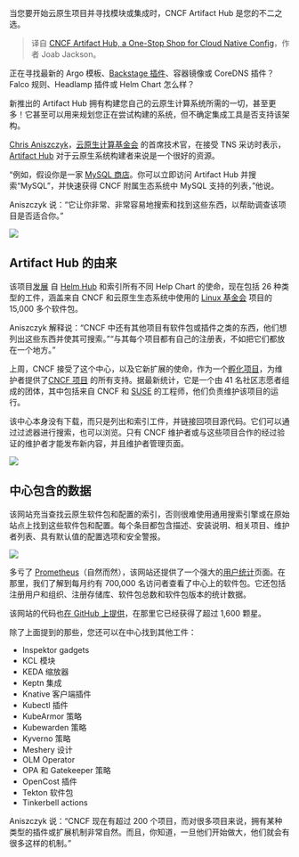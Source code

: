 
<!--
title: CNCF Artifact Hub：云原生配置一站式商店
cover: https://cdn.thenewstack.io/media/2024/09/a52bccac-artifact_hub.jpg
-->

当您要开始云原生项目并寻找模块或集成时，CNCF Artifact Hub 是您的不二之选。

> 译自 [CNCF Artifact Hub, a One-Stop Shop for Cloud Native Config](https://thenewstack.io/cncf-artifact-hub-a-one-stop-shop-for-cloud-native-config/)，作者 Joab Jackson。

正在寻找最新的 Argo 模板、[Backstage 插件](https://thenewstack.io/demo-self-service-kubernetes-with-rafays-backstage-plugins/)、容器镜像或 CoreDNS 插件？Falco 规则、Headlamp 插件或 Helm Chart 怎么样？

新推出的 Artifact Hub 拥有构建您自己的云原生计算系统所需的一切，甚至更多！它甚至可以用来规划您正在尝试构建的系统，但不确定集成工具是否支持该架构。

[Chris Aniszczyk](https://www.aniszczyk.org/)，[云原生计算基金会](https://cncf.io/?utm_content=inline+mention) 的首席技术官，在接受 TNS 采访时表示，[Artifact Hub](https://artifacthub.io) 对于云原生系统构建者来说是一个很好的资源。

“例如，假设你是一家 [MySQL 商店](https://thenewstack.io/a-cheat-sheet-to-database-access-control-mysql/)。你可以立即访问 Artifact Hub 并搜索“MySQL”，并快速获得 CNCF 附属生态系统中 MySQL 支持的列表，”他说。

Aniszczyk 说：“它让你非常、非常容易地搜索和找到这些东西，以帮助调查该项目是否适合你。”

![](https://cdn.thenewstack.io/media/2024/09/8e74104f-artifact-page-1024x753.jpg)

## Artifact Hub 的由来

该项目[发展](https://www.cncf.io/blog/2024/09/17/artifact-hub-becomes-a-cncf-incubating-project/) 自 [Helm Hub](https://helm.sh/blog/intro-helm-hub/) 和索引所有不同 Help Chart 的使命，现在包括 26 种类型的工件，涵盖来自 CNCF 和云原生生态系统中使用的 [Linux 基金会](https://training.linuxfoundation.org/training/course-catalog/?utm_content=inline+mention) 项目的 15,000 多个软件包。

Aniszczyk 解释说：“CNCF 中还有其他项目有软件包或插件之类的东西，他们想列出这些东西并使其可搜索。”“与其每个项目都有自己的注册表，不如把它们都放在一个地方。”

上周，CNCF 接受了这个中心，以及它新扩展的使命，作为一个[孵化项目](https://github.com/cncf/toc/blob/main/.github/ISSUE_TEMPLATE/template-incubation-application.md)，为维护者提供了[CNCF 项目](https://landscape.cncf.io/?_gl=1*qh8l3w*_gcl_au*MjQyMDg5NDI3LjE3MjMwODU3NDY.*_ga*NTM4NTI4MDkzLjE3MjMwODU3NDU.*_ga_VWZ4V8CGRF*MTcyNzExMzA5NS41LjAuMTcyNzExMzA5NS4wLjAuMA..) 的所有支持。据最新统计，它是一个由 41 名社区志愿者组成的团体，其中包括来自 CNCF 和 [SUSE](https://thenewstack.io/suse-combines-stackstate-rancher-for-kubernetes-observability/) 的工程师，他们负责维护该项目的运行。

该中心本身没有下载，而只是列出和索引工件，并链接回项目源代码。它们可以通过过滤器进行搜索，也可以浏览。只有 CNCF 维护者或与这些项目合作的经过验证的维护者才能发布新内容，并且维护者管理页面。

![](https://cdn.thenewstack.io/media/2024/09/cf667ee5-artifact-entry-scaled.jpg)

## 中心包含的数据

该网站充当查找云原生软件包和配置的索引，否则很难使用通用搜索引擎或在原始站点上找到这些软件包和配置。每个条目都包含描述、安装说明、相关项目、维护者列表、具有默认值的配置选项和安全警报。

![](https://cdn.thenewstack.io/media/2024/09/302721aa-cncf-artifact-hub-1024x753.jpg)

多亏了 [Prometheus](https://thenewstack.io/creating-a-path-for-prometheus-success/)（自然而然），该网站还提供了一个强大的[用户统计](https://artifacthub.io/stats)页面。在那里，我们了解到每月约有 700,000 名访问者查看了中心上的软件包。它还包括注册用户和组织、注册存储库、软件包总数和软件包版本的统计数据。

该网站的代码也[在 GitHub 上提供](https://github.com/artifacthub/hub)，在那里它已经获得了超过 1,600 颗星。

除了上面提到的那些，您还可以在中心找到其他工件：

- Inspektor gadgets
- KCL 模块
- KEDA 缩放器
- Keptn 集成
- Knative 客户端插件
- Kubectl 插件
- KubeArmor 策略
- Kubewarden 策略
- Kyverno 策略
- Meshery 设计
- OLM Operator
- OPA 和 Gatekeeper 策略
- OpenCost 插件
- Tekton 软件包
- Tinkerbell actions

Aniszczyk 说：“CNCF 现在有超过 200 个项目，而对很多项目来说，拥有某种类型的插件或扩展机制非常自然。而且，你知道，一旦他们开始做大，他们就会有很多这样的机制。”